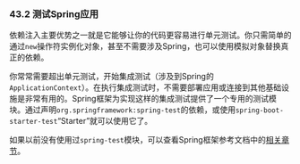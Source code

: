 ### 43.2 测试Spring应用

依赖注入主要优势之一就是它能够让你的代码更容易进行单元测试。你只需简单的通过`new`操作符实例化对象，甚至不需要涉及Spring，也可以使用模拟对象替换真正的依赖。

你常常需要超出单元测试，开始集成测试（涉及到Spring的`ApplicationContext`）。在执行集成测试时，不需要部署应用或连接到其他基础设施是非常有用的。Spring框架为实现这样的集成测试提供了一个专用的测试模块。通过声明`org.springframework:spring-test`的依赖，或使用`spring-boot-starter-test`“Starter”就可以使用它了。

如果以前没有使用过`spring-test`模块，可以查看Spring框架参考文档中的[相关章节](https://docs.spring.io/spring/docs/5.0.4.RELEASE/spring-framework-reference/testing.html#testing)。
